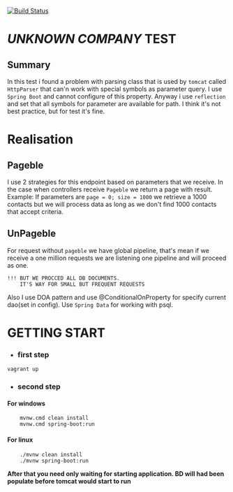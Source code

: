 [![Build Status](https://travis-ci.org/MrAndersonn/bestCompanyTest.svg?branch=master)](https://travis-ci.org/MrAndersonn/bestCompanyTest)

# *UNKNOWN COMPANY* TEST


## Summary
In this test i found a problem with parsing class that is used by ```tomcat``` called `HttpParser` 
that can'n work with special symbols as parameter query. I use `Spring Boot` and cannot configure of this property.
Anyway i use `reflection` and set that all symbols for parameter are available for path.
I think it's not best practice, but for test it's fine.

# Realisation
## Pageble
I use 2 strategies for this endpoint based on parameters that we receive.
In the case when controllers receive ``Pageble`` we return a page with result.
Example: If parameters are ``page = 0; size = 1000`` we retrieve a 1000 contacts
but we will process data as long as we don't find 1000 contacts that accept criteria.

## UnPageble
For request without ``pageble`` we have global pipeline, that's mean if we receive a one million requests
we are listening one pipeline and will proceed as one. 
```
!!! BUT WE PROCCED ALL DB DOCUMENTS.
    IT'S WAY FOR SMALL BUT FREQUENT REQUESTS
```

Also I use DOA pattern and use @ConditionalOnProperty for specify current dao(set in config). Use ``Spring Data`` for working with psql.


# GETTING START 
* ### first step
```
vagrant up
```
* ### second step

#### For windows
```
    mvnw.cmd clean install
    mvnw.cmd spring-boot:run
```

#### For linux
```
    ./mvnw clean install
    ./mvnw spring-boot:run
```

**After that you need only waiting for starting application. BD will had been populate before tomcat would start to run**
